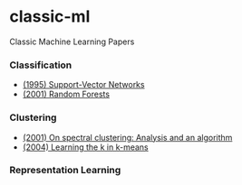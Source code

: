 # classic-ml
Classic Machine Learning Papers

### Classification
* [(1995) Support-Vector Networks](https://link.springer.com/content/pdf/10.1007/BF00994018.pdf)
* [(2001) Random Forests](https://link.springer.com/content/pdf/10.1023/A:1010933404324.pdf)

### Clustering
* [(2001) On spectral clustering: Analysis and an algorithm](http://papers.nips.cc/paper/2092-on-spectral-clustering-analysis-and-an-algorithm.pdf)
* [(2004) Learning the k in k-means](http://papers.nips.cc/paper/2526-learning-the-k-in-k-means.pdf)

### Representation Learning
